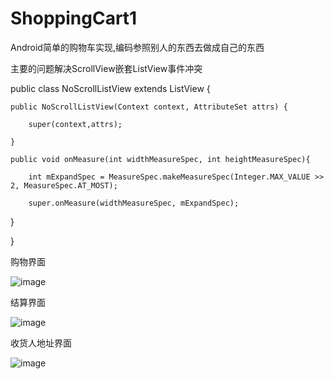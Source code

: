 # ShoppingCart1
Android简单的购物车实现,编码参照别人的东西去做成自己的东西

主要的问题解决ScrollView嵌套ListView事件冲突

public class NoScrollListView extends ListView {

	public NoScrollListView(Context context, AttributeSet attrs) {
	
		super(context,attrs);
		
	}
	
	public void onMeasure(int widthMeasureSpec, int heightMeasureSpec){  
	
        int mExpandSpec = MeasureSpec.makeMeasureSpec(Integer.MAX_VALUE >> 2, MeasureSpec.AT_MOST); 
        
        super.onMeasure(widthMeasureSpec, mExpandSpec);  
        
   }  
   
}


购物界面

![image](https://github.com/GillMo/ShoppingCart1/blob/master/images/2.png)

结算界面

![image](https://github.com/GillMo/ShoppingCart1/blob/master/images/3.png)

收货人地址界面

![image](https://github.com/GillMo/ShoppingCart1/blob/master/images/1.png)
